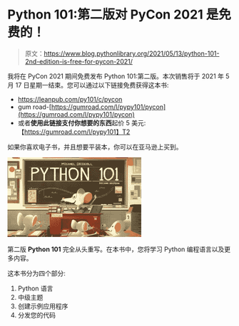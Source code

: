 # Python 101:第二版对 PyCon 2021 是免费的！

> 原文：<https://www.blog.pythonlibrary.org/2021/05/13/python-101-2nd-edition-is-free-for-pycon-2021/>

我将在 PyCon 2021 期间免费发布 Python 101:第二版。本次销售将于 2021 年 5 月 17 日星期一结束。您可以通过以下链接免费获得这本书:

*   https://leanpub.com/py101/c/pycon
*   gum road-[https://gumroad.com/l/pypy101/pycon](https://gumroad.com/l/pypy101/pycon)
*   或者**使用此链接支付你想要的东西**起价 5 美元:【https://gumroad.com/l/pypy101】T2

如果你喜欢电子书，并且想要平装本，你可以在亚马逊上买到。

![Python 101 2nd Ed Kickstarter](img/b3ee3c880e43414a83908e01d272abb5.png)

第二版 **Python 101** 完全从头重写。在本书中，您将学习 Python 编程语言以及更多内容。

这本书分为四个部分:

1.  Python 语言
2.  中级主题
3.  创建示例应用程序
4.  分发您的代码